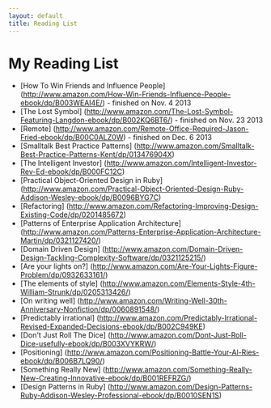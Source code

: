 ```yaml
---
layout: default
title: Reading List
---
```


# My Reading List
* [How To Win Friends and Influence People]
(http://www.amazon.com/How-Win-Friends-Influence-People-ebook/dp/B003WEAI4E/)
<span class="finish">- finished on Nov. 4 2013</span>
* [The Lost Symbol]
(http://www.amazon.com/The-Lost-Symbol-Featuring-Langdon-ebook/dp/B002KQ6BT6/)
<span class="finish">- finished on Nov. 23 2013</span>
* [Remote]
(http://www.amazon.com/Remote-Office-Required-Jason-Fried-ebook/dp/B00C0ALZ0W) <span class="finish">- finished on Dec. 6 2013</span>
* [Smalltalk Best Practice Patterns]
(http://www.amazon.com/Smalltalk-Best-Practice-Patterns-Kent/dp/013476904X)
* [The Intelligent Investor]
(http://www.amazon.com/Intelligent-Investor-Rev-Ed-ebook/dp/B000FC12C)
* [Practical Object-Oriented Design in Ruby]
(http://www.amazon.com/Practical-Object-Oriented-Design-Ruby-Addison-Wesley-ebook/dp/B0096BYG7C)
* [Refactoring]
(http://www.amazon.com/Refactoring-Improving-Design-Existing-Code/dp/0201485672)
* [Patterns of Enterprise Application Architecture]
(http://www.amazon.com/Patterns-Enterprise-Application-Architecture-Martin/dp/0321127420/)
* [Domain Driven Design]
(http://www.amazon.com/Domain-Driven-Design-Tackling-Complexity-Software/dp/0321125215/)
* [Are your lights on?]
(http://www.amazon.com/Are-Your-Lights-Figure-Problem/dp/0932633161/)
* [The elements of style]
(http://www.amazon.com/Elements-Style-4th-William-Strunk/dp/0205313426/)
* [On writing well]
(http://www.amazon.com/Writing-Well-30th-Anniversary-Nonfiction/dp/0060891548/)
* [Predictably irrational]
(http://www.amazon.com/Predictably-Irrational-Revised-Expanded-Decisions-ebook/dp/B002C949KE)
* [Don't Just Roll The Dice]
(http://www.amazon.com/Dont-Just-Roll-Dice-usefully-ebook/dp/B003XVYKRW/)
* [Positioning]
(http://www.amazon.com/Positioning-Battle-Your-Al-Ries-ebook/dp/B006B7LQ90/)
* [Something Really New]
(http://www.amazon.com/Something-Really-New-Creating-Innovative-ebook/dp/B001REFRZG/)
* [Design Patterns in Ruby]
(http://www.amazon.com/Design-Patterns-Ruby-Addison-Wesley-Professional-ebook/dp/B0010SEN1S)